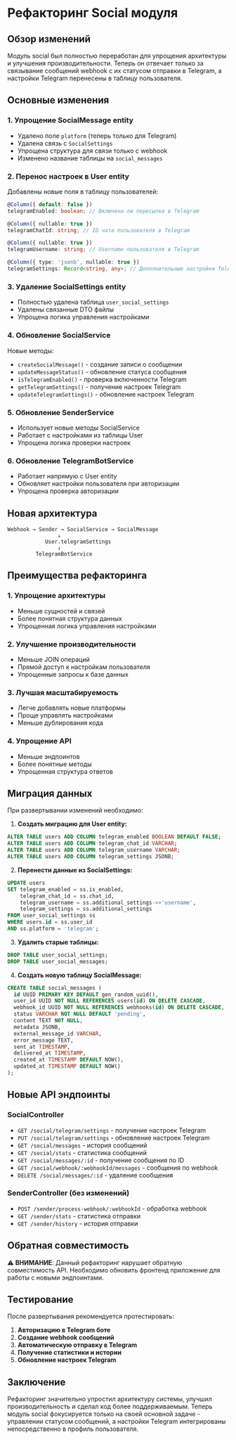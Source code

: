 # Рефакторинг Social модуля

## Обзор изменений

Модуль social был полностью переработан для упрощения архитектуры и улучшения производительности. Теперь он отвечает только за связывание сообщений webhook с их статусом отправки в Telegram, а настройки Telegram перенесены в таблицу пользователя.

## Основные изменения

### 1. **Упрощение SocialMessage entity**

- Удалено поле `platform` (теперь только для Telegram)
- Удалена связь с `SocialSettings`
- Упрощена структура для связи только с webhook
- Изменено название таблицы на `social_messages`

### 2. **Перенос настроек в User entity**

Добавлены новые поля в таблицу пользователей:

```typescript
@Column({ default: false })
telegramEnabled: boolean; // Включена ли пересылка в Telegram

@Column({ nullable: true })
telegramChatId: string; // ID чата пользователя в Telegram

@Column({ nullable: true })
telegramUsername: string; // Username пользователя в Telegram

@Column({ type: 'jsonb', nullable: true })
telegramSettings: Record<string, any>; // Дополнительные настройки Telegram
```

### 3. **Удаление SocialSettings entity**

- Полностью удалена таблица `user_social_settings`
- Удалены связанные DTO файлы
- Упрощена логика управления настройками

### 4. **Обновление SocialService**

Новые методы:

- `createSocialMessage()` - создание записи о сообщении
- `updateMessageStatus()` - обновление статуса сообщения
- `isTelegramEnabled()` - проверка включенности Telegram
- `getTelegramSettings()` - получение настроек Telegram
- `updateTelegramSettings()` - обновление настроек Telegram

### 5. **Обновление SenderService**

- Использует новые методы SocialService
- Работает с настройками из таблицы User
- Упрощена логика проверки настроек

### 6. **Обновление TelegramBotService**

- Работает напрямую с User entity
- Обновляет настройки пользователя при авторизации
- Упрощена проверка авторизации

## Новая архитектура

```
Webhook → Sender → SocialService → SocialMessage
                ↓
            User.telegramSettings
                ↓
         TelegramBotService
```

## Преимущества рефакторинга

### 1. **Упрощение архитектуры**

- Меньше сущностей и связей
- Более понятная структура данных
- Упрощенная логика управления настройками

### 2. **Улучшение производительности**

- Меньше JOIN операций
- Прямой доступ к настройкам пользователя
- Упрощенные запросы к базе данных

### 3. **Лучшая масштабируемость**

- Легче добавлять новые платформы
- Проще управлять настройками
- Меньше дублирования кода

### 4. **Упрощение API**

- Меньше эндпоинтов
- Более понятные методы
- Упрощенная структура ответов

## Миграция данных

При развертывании изменений необходимо:

1. **Создать миграцию для User entity:**

```sql
ALTER TABLE users ADD COLUMN telegram_enabled BOOLEAN DEFAULT FALSE;
ALTER TABLE users ADD COLUMN telegram_chat_id VARCHAR;
ALTER TABLE users ADD COLUMN telegram_username VARCHAR;
ALTER TABLE users ADD COLUMN telegram_settings JSONB;
```

2. **Перенести данные из SocialSettings:**

```sql
UPDATE users
SET telegram_enabled = ss.is_enabled,
    telegram_chat_id = ss.chat_id,
    telegram_username = ss.additional_settings->>'username',
    telegram_settings = ss.additional_settings
FROM user_social_settings ss
WHERE users.id = ss.user_id
AND ss.platform = 'telegram';
```

3. **Удалить старые таблицы:**

```sql
DROP TABLE user_social_settings;
DROP TABLE user_social_messages;
```

4. **Создать новую таблицу SocialMessage:**

```sql
CREATE TABLE social_messages (
  id UUID PRIMARY KEY DEFAULT gen_random_uuid(),
  user_id UUID NOT NULL REFERENCES users(id) ON DELETE CASCADE,
  webhook_id UUID NOT NULL REFERENCES webhooks(id) ON DELETE CASCADE,
  status VARCHAR NOT NULL DEFAULT 'pending',
  content TEXT NOT NULL,
  metadata JSONB,
  external_message_id VARCHAR,
  error_message TEXT,
  sent_at TIMESTAMP,
  delivered_at TIMESTAMP,
  created_at TIMESTAMP DEFAULT NOW(),
  updated_at TIMESTAMP DEFAULT NOW()
);
```

## Новые API эндпоинты

### SocialController

- `GET /social/telegram/settings` - получение настроек Telegram
- `PUT /social/telegram/settings` - обновление настроек Telegram
- `GET /social/messages` - история сообщений
- `GET /social/stats` - статистика сообщений
- `GET /social/messages/:id` - получение сообщения по ID
- `GET /social/webhook/:webhookId/messages` - сообщения по webhook
- `DELETE /social/messages/:id` - удаление сообщения

### SenderController (без изменений)

- `POST /sender/process-webhook/:webhookId` - обработка webhook
- `GET /sender/stats` - статистика отправки
- `GET /sender/history` - история отправки

## Обратная совместимость

⚠️ **ВНИМАНИЕ**: Данный рефакторинг нарушает обратную совместимость API. Необходимо обновить фронтенд приложение для работы с новыми эндпоинтами.

## Тестирование

После развертывания рекомендуется протестировать:

1. **Авторизацию в Telegram боте**
2. **Создание webhook сообщений**
3. **Автоматическую отправку в Telegram**
4. **Получение статистики и истории**
5. **Обновление настроек Telegram**

## Заключение

Рефакторинг значительно упростил архитектуру системы, улучшил производительность и сделал код более поддерживаемым. Теперь модуль social фокусируется только на своей основной задаче - управлении статусом сообщений, а настройки Telegram интегрированы непосредственно в профиль пользователя.
